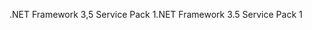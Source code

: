 <span data-ttu-id="01a85-101">.NET Framework 3,5 Service Pack 1</span><span class="sxs-lookup"><span data-stu-id="01a85-101">.NET Framework 3.5 Service Pack 1</span></span>